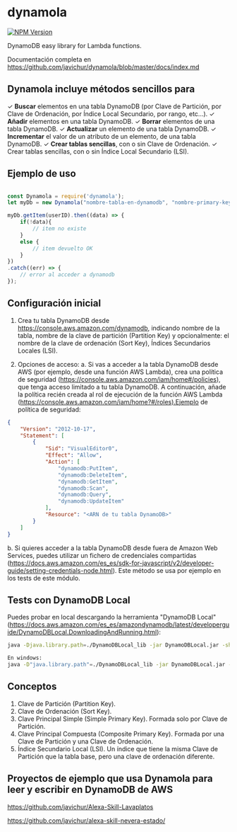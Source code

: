 # dynamola

 [![NPM Version](https://img.shields.io/npm/v/dynamola.svg?style=flat)](https://npmjs.org/package/dynamola)

DynamoDB easy library for Lambda functions.

Documentación completa en <https://github.com/javichur/dynamola/blob/master/docs/index.md>

## Dynamola incluye métodos sencillos para

✓ **Buscar** elementos en una tabla DynamoDB (por Clave de Partición, por Clave de Ordenación, por Índice Local Secundario, por rango, etc...).
✓ **Añadir** elementos en una tabla DynamoDB.
✓ **Borrar** elementos de una tabla DynamoDB.
✓ **Actualizar** un elemento de una tabla DynamoDB.
✓ **Incrementar** el valor de un atributo de un elemento, de una tabla DynamoDB.
✓ **Crear tablas sencillas**, con o sin Clave de Ordenación.
✓ Crear tablas sencillas, con o sin Índice Local Secundario (LSI).

## Ejemplo de uso

```javascript

const Dynamola = require('dynamola');
let myDb = new Dynamola("nombre-tabla-en-dynamodb", "nombre-primary-key-en-tabla-dynamodb", null);

myDb.getItem(userID).then((data) => {
    if(!data){
        // item no existe
    }
    else {
        // item devuelto OK
    }
})
.catch((err) => {
    // error al acceder a dynamodb
});
```

## Configuración inicial

1. Crea tu tabla DynamoDB desde <https://console.aws.amazon.com/dynamodb>, indicando nombre de la tabla, nombre de la clave de partición (Partition Key) y opcionalmente: el nombre de la clave de ordenación (Sort Key), Índices Secundarios Locales (LSI).

2. Opciones de acceso:
a. Si vas a acceder a la tabla DynamoDB desde AWS (por ejemplo, desde una función AWS Lambda), crea una política de seguridad (<https://console.aws.amazon.com/iam/home#/policies>), que tenga acceso limitado a tu tabla DynamoDB. A continuación, añade la política recién creada al rol de ejecución de la función AWS Lambda (<https://console.aws.amazon.com/iam/home?#/roles).Ejemplo> de política de seguridad:

```json
{
    "Version": "2012-10-17",
    "Statement": [
        {
            "Sid": "VisualEditor0",
            "Effect": "Allow",
            "Action": [
                "dynamodb:PutItem",
                "dynamodb:DeleteItem",
                "dynamodb:GetItem",
                "dynamodb:Scan",
                "dynamodb:Query",
                "dynamodb:UpdateItem"
            ],
            "Resource": "<ARN de tu tabla DynamoDB>"
        }
    ]
}
```

b. Si quieres acceder a la tabla DynamoDB desde fuera de Amazon Web Services, puedes utilizar un fichero de credenciales compartidas (<https://docs.aws.amazon.com/es_es/sdk-for-javascript/v2/developer-guide/setting-credentials-node.html>). Este método se usa por ejemplo en los tests de este módulo.

## Tests con DynamoDB Local

Puedes probar en local descargando la herramienta "DynamoDB Local" (<https://docs.aws.amazon.com/es_es/amazondynamodb/latest/developerguide/DynamoDBLocal.DownloadingAndRunning.html>):

```bash
java -Djava.library.path=./DynamoDBLocal_lib -jar DynamoDBLocal.jar -sharedDb

En windows:
java -D"java.library.path"=./DynamoDBLocal_lib -jar DynamoDBLocal.jar -sharedDb
```

## Conceptos

1. Clave de Partición (Partition Key).
2. Clave de Ordenación (Sort Key).
3. Clave Principal Simple (Simple Primary Key). Formada solo por Clave de Partición.
4. Clave Principal Compuesta (Composite Primary Key). Formada por una Clave de Partición y una Clave de Ordenación.
5. Índice Secundario Local (LSI). Un índice que tiene la misma Clave de Partición que la tabla base, pero una clave de ordenación diferente.

## Proyectos de ejemplo que usa Dynamola para leer y escribir en DynamoDB de AWS

<https://github.com/javichur/Alexa-Skill-Lavaplatos>

<https://github.com/javichur/alexa-skill-nevera-estado/>

